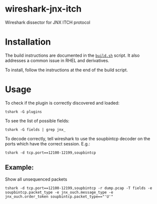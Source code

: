 # wireshark-jnx-itch
Wireshark dissector for JNX ITCH protocol

# Installation
The build instructions are documented in the [`build.sh`](build.sh) script. It
also addresses a common issue in RHEL and derivatives.

To install, follow the instructions at the end of the build script.

# Usage
To check if the plugin is correctly discovered and loaded:
```
tshark -G plugins
```

To see the list of possible fields:

```
tshark -G fields | grep jnx_
```

To decode correctly, tell wireshark to use the soupbintcp decoder on the ports which have the correct session. E.g.:

```
tshark -d tcp.port==12100-12199,soupbintcp
```

## Example:

Show all unsequenced packets

```
tshark -d tcp.port==12100-12199,soupbintcp -r dump.pcap -T fields -e soupbintcp.packet_type -e jnx_ouch.message_type -e jnx_ouch.order_token soupbintcp.packet_type=="'U'"
```
